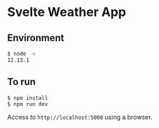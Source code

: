 # Svelte Weather App

## Environment

```sh
$ node -v
12.13.1
```

## To run

```
$ npm install
$ npm run dev
```

Access to `http://localhost:5000` using a browser.